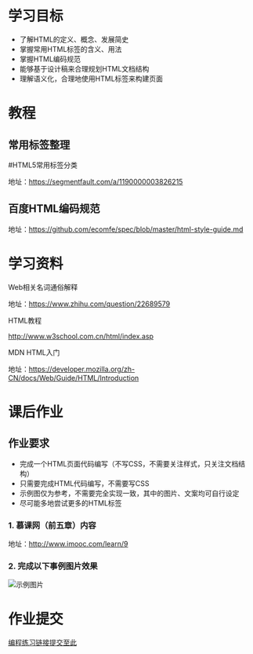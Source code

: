 # 学习目标
* 了解HTML的定义、概念、发展简史
* 掌握常用HTML标签的含义、用法
* 掌握HTML编码规范
* 能够基于设计稿来合理规划HTML文档结构
* 理解语义化，合理地使用HTML标签来构建页面


# 教程
## 常用标签整理

#HTML5常用标签分类

地址：https://segmentfault.com/a/1190000003826215

## 百度HTML编码规范

地址：https://github.com/ecomfe/spec/blob/master/html-style-guide.md



# 学习资料

Web相关名词通俗解释

地址：https://www.zhihu.com/question/22689579

HTML教程

http://www.w3school.com.cn/html/index.asp

MDN HTML入门

地址：https://developer.mozilla.org/zh-CN/docs/Web/Guide/HTML/Introduction






# 课后作业
## 作业要求
* 完成一个HTML页面代码编写（不写CSS，不需要关注样式，只关注文档结构）
* 只需要完成HTML代码编写，不需要写CSS
* 示例图仅为参考，不需要完全实现一致，其中的图片、文案均可自行设定
* 尽可能多地尝试更多的HTML标签


### 1.  慕课网（前五章）内容

地址：http://www.imooc.com/learn/9

### 2.  完成以下事例图片效果


![示例图片](http://upload-images.jianshu.io/upload_images/3253813-326348cfeb21070d.jpg?imageMogr2/auto-orient/strip%7CimageView2/2/w/1240)


# 作业提交

[编程练习链接提交至此]()